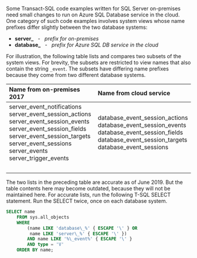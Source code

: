 
<!--
### Code examples for Azure cloud differ slightly from on-premises
  Or.....
### Code examples can differ for Azure SQL Database
-->

Some Transact-SQL code examples written for SQL Server on-premises need small changes to run on Azure SQL Database service in the cloud. One category of such code examples involves system views whose name prefixes differ slightly between the two database systems:

- **server\_** &nbsp; - &nbsp; _prefix for on-premises_
- **database\_** &nbsp; - &nbsp; _prefix for Azure SQL DB service in the cloud_

For illustration, the following table lists and compares two subsets of the system views. For brevity, the subsets are restricted to view names that also contain the string `_event`. The subsets have differing name prefixes because they come from two different database systems.

| Name from on-premises 2017 | Name from cloud service |
| :------------------------- | :---------------------- |
| server_event_notifications<br />server_event_session_actions<br />server_event_session_events<br />server_event_session_fields<br />server_event_session_targets<br />server_event_sessions<br />server_events<br />server_trigger_events | database_event_session_actions<br />database_event_session_events<br />database_event_session_fields<br />database_event_session_targets<br />database_event_sessions |
| &nbsp; | &nbsp; |

The two lists in the preceding table are accurate as of June 2019. But the table contents here may become outdated, because they will not be maintained here. For accurate lists, run the following T-SQL SELECT statement. Run the SELECT twice, once on each database system.

```sql
SELECT name
    FROM sys.all_objects
    WHERE
        (name LIKE 'database\_%' { ESCAPE '\' } OR
         name LIKE 'server\_%' { ESCAPE '\' })
        AND name LIKE '%\_event%' { ESCAPE '\' }
	    AND type = 'V'
    ORDER BY name;
```

<!--
The creation of this docs/includes/ file was prompted by Issue 2211 (https://github.com/MicrosoftDocs/sql-docs/issues/2211).
Initial PR was PR 10427 (https://github.com/MicrosoftDocs/sql-docs-pr/pull/10427).
The complaint was that a specific T-SQL code block failed on Azure SQL Database.

GeneMi  ,  2019/05/28
-->

